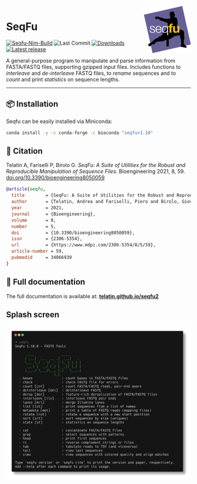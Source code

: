 <a href="https://telatin.github.io/seqfu2" description="SeqFu documentation">
<img align="right" width="128" height="128" src="docs/img/seqfu-512.png"></a>

# SeqFu

[![Seqfu-Nim-Build](https://github.com/telatin/seqfu2/actions/workflows/nim-2.yaml/badge.svg)](https://github.com/telatin/seqfu2/actions/workflows/nim-2.yaml)
![Last Commit](https://img.shields.io/github/last-commit/telatin/seqfu2)
[![Downloads](https://img.shields.io/conda/dn/bioconda/seqfu)](https://bioconda.github.io/recipes/seqfu/README.html)
[![Latest release](https://img.shields.io/github/v/release/telatin/seqfu2)](https://github.com/telatin/seqfu2/releases)

A general-purpose program to manipulate and parse information from FASTA/FASTQ files,
supporting gzipped input files.
Includes functions to *interleave* and *de-interleave* FASTQ files, to *rename*
sequences and to *count* and print *statistics* on sequence lengths.

---

## 📦 Installation

Seqfu can be easily installed via Miniconda:

```bash
conda install -y -c conda-forge -c bioconda "seqfu>1.10"
```

## 📰 Citation

Telatin A, Fariselli P, Birolo G.
*SeqFu: A Suite of Utilities for the Robust
and Reproducible Manipulation of Sequence Files*.
Bioengineering 2021, 8, 59. [doi.org/10.3390/bioengineering8050059](https://doi.org/10.3390/bioengineering8050059)

```bibtex
@article{seqfu,
  title        = {SeqFu: A Suite of Utilities for the Robust and Reproducible Manipulation of Sequence Files},
  author       = {Telatin, Andrea and Fariselli, Piero and Birolo, Giovanni},
  year         = 2021,
  journal      = {Bioengineering},
  volume       = 8,
  number       = 5,
  doi          = {10.3390/bioengineering8050059},
  issn         = {2306-5354},
  url          = {https://www.mdpi.com/2306-5354/8/5/59},
  article-number = 59,
  pubmedid     = 34066939
}
```

## 📙 Full documentation

 The full documentation is available at:
[**telatin.github.io/seqfu2**](https://telatin.github.io/seqfu2)

## Splash screen

![`seqfu`](docs/img/screenshot-seqfu.png "SeqFu")

